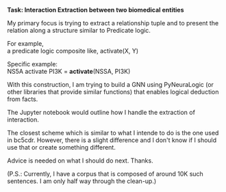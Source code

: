 <b>Task: Interaction Extraction between two biomedical entities</b>

My primary focus is trying to extract a relationship tuple and to present the relation along a structure similar to Predicate logic. 

For example, </br>
a predicate logic composite like, activate(X, Y)

Specific example: </br>
NS5A activate PI3K = <b>activate</b>(NSSA, PI3K)

With this construction, I am trying to build a GNN using PyNeuraLogic (or other libraries that provide similar functions) that enables logical deduction from facts.

The Jupyter notebook would outline how I handle the extraction of interaction.

The closest scheme which is similar to what I intende to do is the one used in bc5cdr.  However, there is a slight difference and I don't know if I should use that or create something different.

Advice is needed on what I should do next.  Thanks.

(P.S.: Currently, I have a corpus that is composed of around 10K such sentences.  I am only half way through the clean-up.)
